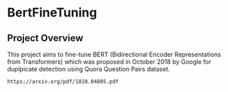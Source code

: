 # BertFineTuning
## Project Overview
This project aims to fine-tune BERT (Bidirectional Encoder Representations from Transformers) which was proposed in October 2018 by Google for duplpicate detection using Quora Question Pairs dataset. 
  




    https://arxiv.org/pdf/1810.04805.pdf
